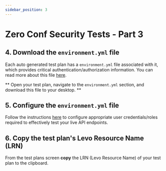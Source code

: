 ```yaml
---
sidebar_position: 3
---
```


# Zero Conf Security Tests - Part 3

## 4. Download the `environment.yml` file
Each auto generated test plan has a `environment.yml` file associated with it, which provides critical authentication/authorization information. You can read more about this file [here][env-file]. 

** Open your test plan, navigate to the `environment.yml` section, and download this file to your desktop. **

## 5. Configure the `environment.yml` file
Follow the instructions [here][configure-authn] to configure appropriate user credentials/roles required to effectively test your live API endpoints.

## 6. Copy the test plan's Levo Resource Name (LRN)
From the test plans screen **copy** the LRN (Levo Resource Name) of your test plan to the clipboard.



[env-file]: ../../../concepts/test-plans/env-yml.md
[configure-authn]: ../../../tasks/authentication/authn-authz.md
